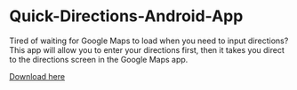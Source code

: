 # Quick-Directions-Android-App

Tired of waiting for Google Maps to load when you need to input directions?  This app will allow you to enter your directions first, then it takes you direct to the directions screen in the Google Maps app.

[Download here](http://www.droidbin.com/p1a2jtj62rajo100c17q4s6v1r0g3)